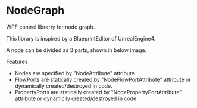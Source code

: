 # NodeGraph
WPF control librarty for node graph.

This library is inspired by a BlueprintEditor of UnrealEngine4.

A node can be divided as 3 parts, shown in below image.



Features
* Nodes are specified by "NodeAttribute" attribute.
* FlowPorts are statically created by "NodeFlowPortAttribute" attribute or dynamically created/destroyed in code.
* PropertyPorts are statically created by "NodePropertyPortAttribute" attribute or dynamiclly created/destroyed in code.



